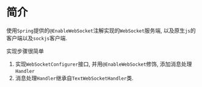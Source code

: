 # 简介
使用`Spring`提供的`@EnableWebSocket`注解实现的`WebSocket`服务端, 以及原生`js`的客户端以及`sockjs`客户端.

实现步骤很简单
1. 实现`WebSocketConfigurer`接口, 并用`@EnableWebSocket`修饰, 添加消息处理`Handler`
1. 消息处理`Handler`继承自`TextWebSocketHandler`类.
